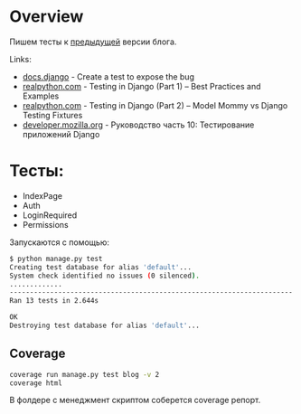 # Overview

Пишем тесты к [предыдущей](/django/32.auth/README.md) версии блога.

Links:
- [docs.django](https://docs.djangoproject.com/en/3.2/intro/tutorial05/#create-a-test-to-expose-the-bug) - Create a test to expose the bug
- [realpython.com](https://realpython.com/testing-in-django-part-1-best-practices-and-examples/) - Testing in Django (Part 1) – Best Practices and Examples
- [realpython.com](https://realpython.com/testing-in-django-part-2-model-mommy-vs-django-testing-fixtures/) - Testing in Django (Part 2) – Model Mommy vs Django Testing Fixtures
- [developer.mozilla.org](http://developer.mozilla.org/ru/docs/Learn/Server-side/Django/Testing) - Руководство часть 10: Тестирование приложений Django

# Тесты:

- IndexPage
- Auth
- LoginRequired
- Permissions

Запускаются с помощью:

```bash
$ python manage.py test
Creating test database for alias 'default'...
System check identified no issues (0 silenced).
.............
----------------------------------------------------------------------
Ran 13 tests in 2.644s

OK
Destroying test database for alias 'default'...
```

## Coverage
```bash
coverage run manage.py test blog -v 2
coverage html
```
В фолдере с менеджмент скриптом соберется coverage репорт.
